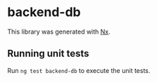 # backend-db

This library was generated with [Nx](https://nx.dev).

## Running unit tests

Run `ng test backend-db` to execute the unit tests.
